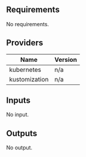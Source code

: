 ## Requirements

No requirements.

## Providers

| Name | Version |
|------|---------|
| kubernetes | n/a |
| kustomization | n/a |

## Inputs

No input.

## Outputs

No output.

